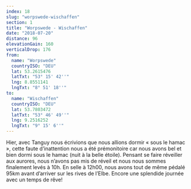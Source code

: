 ```yaml
---
index: 18
slug: "worpswede-wischaffen"
section: 1
title: "Worpswede - Wischaffen"
date: "2018-07-20"
distance: 96
elevationGain: 160
verticalDrop: 176
from:
  name: "Worpswede"
  countryISO: "DEU"
  lat: 53.2615476
  latTxt: "53° 15' 42''"
  lng: 8.8551141
  lngTxt: "8° 51' 18''"
to:
  name: "Wischaffen"
  countryISO: "DEU"
  lat: 53.7803472
  latTxt: "53° 46' 49''"
  lng: 9.2516252
  lngTxt: "9° 15' 6''"
---
```


Hier, avec Tanguy nous écrivions que nous allions dormir « sous le hamac », cette faute d’inattention nous a été prémonitoire car nous avons bel et bien dormi sous le hamac (nuit à la belle étoile). Pensant se faire réveiller aux aurores, nous n’avons pas mis de réveil et nous nous sommes finalement levés à 10h. En selle à 12h00, nous avons tout de même pédalé 95km avant d’arriver sur les rives de l’Elbe. Encore une splendide journée avec un temps de rêve!
